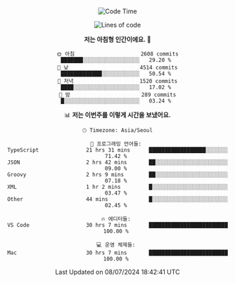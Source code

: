 <div align="center">

<br />

 <!--START_SECTION:waka-->
![Code Time](http://img.shields.io/badge/Code%20Time-2%2C773%20hrs%2039%20mins-blue)

![Lines of code](https://img.shields.io/badge/%EC%A0%80%EB%8A%94%20%EC%97%AC%ED%83%9C%EA%B9%8C%EC%A7%80%20-4.5%20million%20%EC%A4%84%EC%9D%98%20%EC%BD%94%EB%93%9C%EB%A5%BC%20%EC%9E%91%EC%84%B1%ED%96%88%EC%96%B4%EC%9A%94.-blue)

**저는 아침형 인간이에요. 🐤** 

```text
🌞 아침                     2608 commits        ███████░░░░░░░░░░░░░░░░░░   29.20 % 
🌆 낮　                     4514 commits        █████████████░░░░░░░░░░░░   50.54 % 
🌃 저녁                     1520 commits        ████░░░░░░░░░░░░░░░░░░░░░   17.02 % 
🌙 밤　                     289 commits         █░░░░░░░░░░░░░░░░░░░░░░░░   03.24 % 
```


📊 **저는 이번주를 이렇게 시간을 보냈어요.** 

```text
🕑︎ Timezone: Asia/Seoul

💬 프로그래밍 언어들: 
TypeScript               21 hrs 31 mins      ██████████████████░░░░░░░   71.42 % 
JSON                     2 hrs 42 mins       ██░░░░░░░░░░░░░░░░░░░░░░░   09.00 % 
Groovy                   2 hrs 9 mins        ██░░░░░░░░░░░░░░░░░░░░░░░   07.18 % 
XML                      1 hr 2 mins         █░░░░░░░░░░░░░░░░░░░░░░░░   03.47 % 
Other                    44 mins             █░░░░░░░░░░░░░░░░░░░░░░░░   02.45 % 

🔥 에디터들: 
VS Code                  30 hrs 7 mins       █████████████████████████   100.00 % 

💻 운영 체제들: 
Mac                      30 hrs 7 mins       █████████████████████████   100.00 % 
```


 Last Updated on 08/07/2024 18:42:41 UTC
<!--END_SECTION:waka-->

</div>
